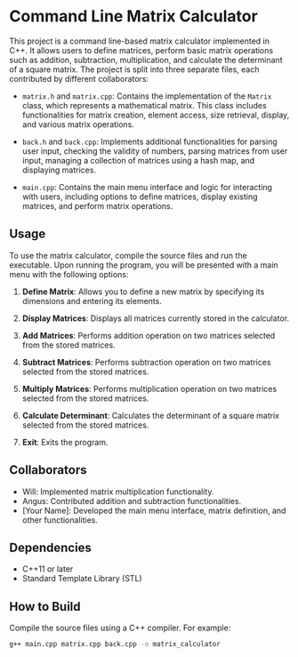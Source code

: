 # Command Line Matrix Calculator

This project is a command line-based matrix calculator implemented in C++. It allows users to define matrices, perform basic matrix operations such as addition, subtraction, multiplication, and calculate the determinant of a square matrix. The project is split into three separate files, each contributed by different collaborators:

- `matrix.h` and `matrix.cpp`: Contains the implementation of the `Matrix` class, which represents a mathematical matrix. This class includes functionalities for matrix creation, element access, size retrieval, display, and various matrix operations.

- `back.h` and `back.cpp`: Implements additional functionalities for parsing user input, checking the validity of numbers, parsing matrices from user input, managing a collection of matrices using a hash map, and displaying matrices.

- `main.cpp`: Contains the main menu interface and logic for interacting with users, including options to define matrices, display existing matrices, and perform matrix operations.

## Usage

To use the matrix calculator, compile the source files and run the executable. Upon running the program, you will be presented with a main menu with the following options:

1. **Define Matrix**: Allows you to define a new matrix by specifying its dimensions and entering its elements.

2. **Display Matrices**: Displays all matrices currently stored in the calculator.

3. **Add Matrices**: Performs addition operation on two matrices selected from the stored matrices.

4. **Subtract Matrices**: Performs subtraction operation on two matrices selected from the stored matrices.

5. **Multiply Matrices**: Performs multiplication operation on two matrices selected from the stored matrices.

6. **Calculate Determinant**: Calculates the determinant of a square matrix selected from the stored matrices.

7. **Exit**: Exits the program.

## Collaborators

- Will: Implemented matrix multiplication functionality.
- Angus: Contributed addition and subtraction functionalities.
- [Your Name]: Developed the main menu interface, matrix definition, and other functionalities.

## Dependencies

- C++11 or later
- Standard Template Library (STL)

## How to Build

Compile the source files using a C++ compiler. For example:

```bash
g++ main.cpp matrix.cpp back.cpp -o matrix_calculator
